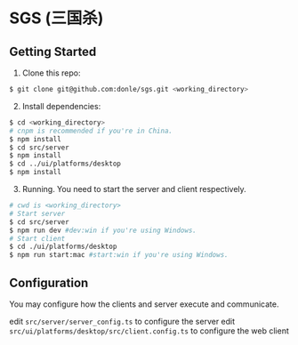 # SGS (三国杀)

## Getting Started

1. Clone this repo:

```sh
$ git clone git@github.com:donle/sgs.git <working_directory>
```

2. Install dependencies:

```sh
$ cd <working_directory>
# cnpm is recommended if you're in China.
$ npm install
$ cd src/server
$ npm install
$ cd ../ui/platforms/desktop
$ npm install
```

3. Running. You need to start the server and client respectively.
```sh
# cwd is <working_directory>
# Start server
$ cd src/server
$ npm run dev #dev:win if you're using Windows.
# Start client
$ cd ./ui/platforms/desktop
$ npm run start:mac #start:win if you're using Windows.
```

## Configuration

You may configure how the clients and server execute and communicate.

edit `src/server/server_config.ts` to configure the server
edit `src/ui/platforms/desktop/src/client.config.ts` to configure the web client
